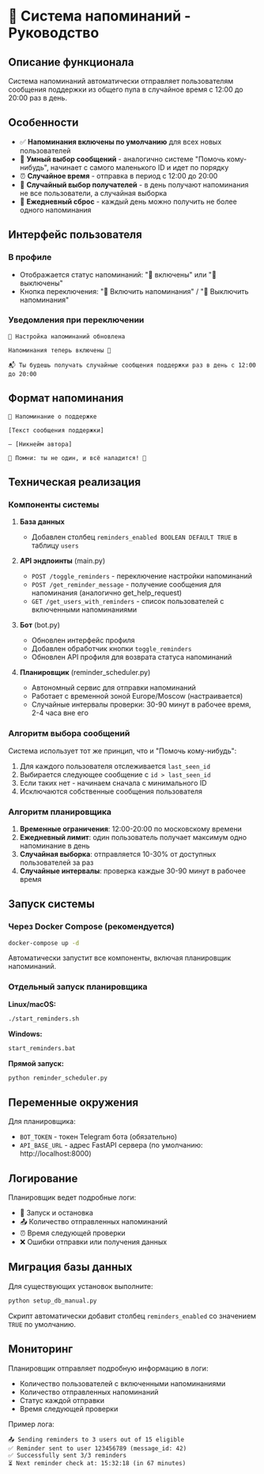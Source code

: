 # 💭 Система напоминаний - Руководство

## Описание функционала

Система напоминаний автоматически отправляет пользователям сообщения поддержки из общего пула в случайное время с 12:00 до 20:00 раз в день.

## Особенности

- ✅ **Напоминания включены по умолчанию** для всех новых пользователей
- 🎯 **Умный выбор сообщений** - аналогично системе "Помочь кому-нибудь", начинает с самого маленького ID и идет по порядку
- ⏰ **Случайное время** - отправка в период с 12:00 до 20:00
- 🎲 **Случайный выбор получателей** - в день получают напоминания не все пользователи, а случайная выборка
- 🔄 **Ежедневный сброс** - каждый день можно получить не более одного напоминания

## Интерфейс пользователя

### В профиле
- Отображается статус напоминаний: "🔔 включены" или "🔕 выключены"
- Кнопка переключения: "🔔 Включить напоминания" / "🔕 Выключить напоминания"

### Уведомления при переключении
```
💭 Настройка напоминаний обновлена

Напоминания теперь включены 🔔

📬 Ты будешь получать случайные сообщения поддержки раз в день с 12:00 до 20:00
```

## Формат напоминания

```
💝 Напоминание о поддержке

[Текст сообщения поддержки]

— [Никнейм автора]

💭 Помни: ты не один, и всё наладится! 🌟
```

## Техническая реализация

### Компоненты системы

1. **База данных**
   - Добавлен столбец `reminders_enabled BOOLEAN DEFAULT TRUE` в таблицу `users`

2. **API эндпоинты** (main.py)
   - `POST /toggle_reminders` - переключение настройки напоминаний
   - `POST /get_reminder_message` - получение сообщения для напоминания (аналогично get_help_request)
   - `GET /get_users_with_reminders` - список пользователей с включенными напоминаниями

3. **Бот** (bot.py)
   - Обновлен интерфейс профиля
   - Добавлен обработчик кнопки `toggle_reminders`
   - Обновлен API профиля для возврата статуса напоминаний

4. **Планировщик** (reminder_scheduler.py)
   - Автономный сервис для отправки напоминаний
   - Работает с временной зоной Europe/Moscow (настраивается)
   - Случайные интервалы проверки: 30-90 минут в рабочее время, 2-4 часа вне его

### Алгоритм выбора сообщений

Система использует тот же принцип, что и "Помочь кому-нибудь":
1. Для каждого пользователя отслеживается `last_seen_id`
2. Выбирается следующее сообщение с `id > last_seen_id`
3. Если таких нет - начинаем сначала с минимального ID
4. Исключаются собственные сообщения пользователя

### Алгоритм планировщика

1. **Временные ограничения**: 12:00-20:00 по московскому времени
2. **Ежедневный лимит**: один пользователь получает максимум одно напоминание в день
3. **Случайная выборка**: отправляется 10-30% от доступных пользователей за раз
4. **Случайные интервалы**: проверка каждые 30-90 минут в рабочее время

## Запуск системы

### Через Docker Compose (рекомендуется)
```bash
docker-compose up -d
```
Автоматически запустит все компоненты, включая планировщик напоминаний.

### Отдельный запуск планировщика

**Linux/macOS:**
```bash
./start_reminders.sh
```

**Windows:**
```cmd
start_reminders.bat
```

**Прямой запуск:**
```bash
python reminder_scheduler.py
```

## Переменные окружения

Для планировщика:
- `BOT_TOKEN` - токен Telegram бота (обязательно)
- `API_BASE_URL` - адрес FastAPI сервера (по умолчанию: http://localhost:8000)

## Логирование

Планировщик ведет подробные логи:
- 🚀 Запуск и остановка
- 📤 Количество отправленных напоминаний
- ⏰ Время следующей проверки
- ❌ Ошибки отправки или получения данных

## Миграция базы данных

Для существующих установок выполните:
```bash
python setup_db_manual.py
```

Скрипт автоматически добавит столбец `reminders_enabled` со значением `TRUE` по умолчанию.

## Мониторинг

Планировщик отправляет подробную информацию в логи:
- Количество пользователей с включенными напоминаниями
- Количество отправленных напоминаний
- Статус каждой отправки
- Время следующей проверки

Пример лога:
```
📤 Sending reminders to 3 users out of 15 eligible
✅ Reminder sent to user 123456789 (message_id: 42)
✅ Successfully sent 3/3 reminders
⏳ Next reminder check at: 15:32:18 (in 67 minutes)
```
